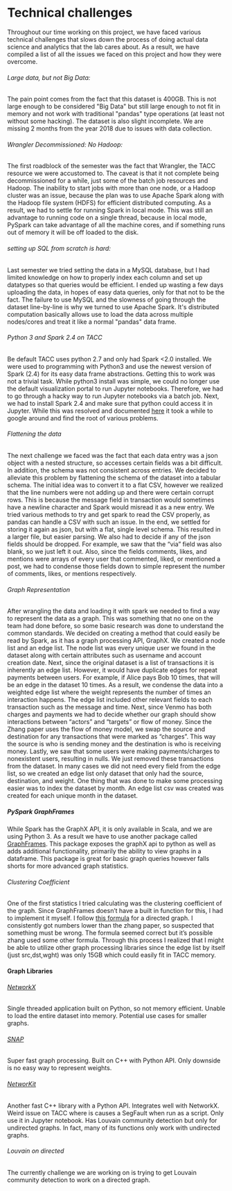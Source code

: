 # Technical challenges

Throughout our time working on this project, we have faced various technical challenges that slows down the process of doing actual data science and analytics that the lab cares about.
As a result, we have compiled a list of all the issues we faced on this project and how they were overcome.

###### Large data, but not Big Data:
The pain point comes from the fact that this dataset is 400GB. This is not large enough to be considered "Big Data" but still large enough to not fit in memory and not work with traditional "pandas" type operations (at least not without some hacking). The dataset is also slight incomplete. We are missing 2 months from the year 2018 due to issues with data collection.

###### Wrangler Decommissioned: No Hadoop:
The first roadblock of the semester was the fact that Wrangler, the TACC resource we were accustomed to. The caveat is that it not complete being decommissioned for a while, just some of the batch job resources and Hadoop. The inability to start jobs with more than one node, or a Hadoop cluster was an issue, because the plan was to use Apache Spark along with the Hadoop file system (HDFS) for efficient distributed computing. As a result, we had to settle for running Spark in local mode. This was still an advantage to running code on a single thread, because in local mode, PySpark can take advantage of all the machine cores, and if something runs out of memory it will be off loaded to the disk.

###### setting up SQL from scratch is hard:
Last semester we tried setting the data in a MySQL database, but I had limited knowledge on how to properly index each column and set up datatypes so that queries would be efficient. I ended up wasting a few days uploading the data, in hopes of easy data queries, only for that not to be the fact.
The failure to use MySQL and the slowness of going through the dataset line-by-line is why we turned to use Apache Spark. It's distributed computation basically allows use to load the data across multiple nodes/cores and treat it like a normal "pandas" data frame.

###### Python 3 and Spark 2.4 on TACC
Be default TACC uses python 2.7 and only had Spark <2.0 installed. We were used to programming with Python3 and use the newest version of Spark (2.4) for its easy data frame abstractions.
Getting this to work was not a trivial task. While python3 install was simple, we could no longer use the default visualization portal to run Jupyter notebooks. Therefore, we had to go through a hacky way to run Jupyter notebooks via a batch job.
Next, we had to install Spark 2.4 and make sure that python could access it in Jupyter. While this was resolved and documented [here](./TACC-Wrangler-Python-3-and-Spark-2-4-Setup.md) it took a while to google around and find the root of various problems.

###### Flattening the data
The next challenge we faced was the fact that each data entry was a json object with a nested structure, so accesses certain fields was a bit difficult. In addition, the schema was not consistent across entries.
We decided to alleviate this problem by flattening the schema of the dataset into a tabular schema. The initial idea was to convert it to a flat CSV, however we realized that the line numbers were not adding up and there were certain corrupt rows.
This is because the message field in transaction would sometimes have a newline character and Spark would misread it as a new entry. We tried various methods to try and get spark to read the CSV properly, as pandas can handle a CSV with such an issue.
In the end, we settled for storing it again as json, but with a flat, single level schema. This resulted in a larger file, but easier parsing.
We also had to decide if any of the json fields should be dropped. For example, we saw that the “via” field was also blank, so we just left it out. Also, since the fields comments, likes, and mentions were arrays of every user that commented, liked, or mentioned a post, we had to condense those fields down to simple represent the number of comments, likes, or mentions respectively.

###### Graph Representation
After wrangling the data and loading it with spark we needed to find a way to represent the data as a graph.
This was something that no one on the team had done before, so some basic research was done to understand the common standards. We decided on creating a method that could easily be read by Spark, as it has a graph processing API, GraphX. We created a node list and an edge list. The node list was every unique user we found in the dataset along with certain attributes such as username and account creation date. Next, since the original dataset is a list of transactions it is inherently an edge list. However, it would have duplicate edges for repeat payments between users. For example, if Alice pays Bob 10 times, that will be an edge in the dataset 10 times. As a result, we condense the data into a weighted edge list where the weight represents the number of times an interaction happens. The edge list included other relevant fields to each transaction such as the message and time. Next, since Venmo has both charges and payments we had to decide whether our graph should show interactions between “actors” and “targets” or flow of money. Since the Zhang paper uses the flow of money model, we swap the source and destination for any transactions that were marked as “charges”. This way the source is who is sending money and the destination is who is receiving money. Lastly, we saw that some users were making payments/charges to nonexistent users, resulting in nulls. We just removed these transactions from the dataset.
In many cases we did not need every field from the edge list, so we created an edge list only dataset that only had the source, destination, and weight.
One thing that was done to make some processing easier was to index the dataset by month. An edge list csv was created was created for each unique month in the dataset.

##### PySpark GraphFrames
While Spark has the GraphX API, it is only available in Scala, and we are using Python 3. As a result we have to use another package called [GraphFrames](https://graphframes.github.io/graphframes/docs/_site/index.html). This package exposes the graphX api to python as well as adds additional functionality, primarily the ability to view graphs in a dataframe.
This package is great for basic graph queries however falls shorts for more advanced graph statistics.
###### Clustering Coefficient
One of the first statistics I tried calculating was the clustering coefficient of the graph. Since GraphFrames doesn’t have a built in function for this, I had to implement it myself. I follow [this formula]( https://networkx.github.io/documentation/stable/reference/algorithms/generated/networkx.algorithms.cluster.clustering.html#networkx.algorithms.cluster.clustering) for a directed graph. I consistently got numbers lower than the zhang paper, so suspected that something must be wrong. The formula seemed correct but it’s possible zhang used some other formula.
Through this process I realized that I might be able to utilize other graph processing libraries since the edge list by itself (just src,dst,wght) was only 15GB which could easily fit in TACC memory.

#### Graph Libraries
###### [NetworkX](https://networkx.github.io/documentation/stable/index.html)
Single threaded application built on Python, so not memory efficient. Unable to load the entire dataset into memory. Potential use cases for smaller graphs.

###### [SNAP](http://snap.stanford.edu/)
Super fast graph processing. Built on C++ with Python API. Only downside is no easy way to represent weights.

###### [NetworKit](https://networkit.github.io/)
Another fast C++ library with a Python API. Integrates well with NetworkX. Weird issue on TACC where is causes a SegFault when run as a script. Only use it in Jupyter notebook.
Has Louvain community detection but only for undirected graphs. In fact, many of its functions only work with undirected graphs.

###### Louvain on directed
The currently challenge we are working on is trying to get Louvain community detection to work on a directed graph.
